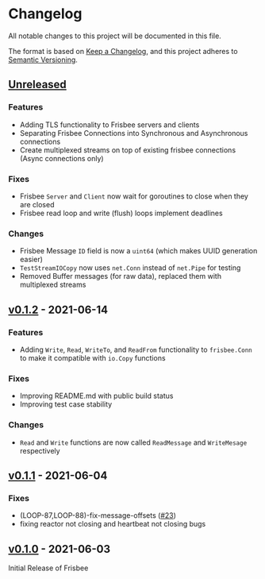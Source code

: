 # Changelog
All notable changes to this project will be documented in this file.

The format is based on [Keep a Changelog](https://keepachangelog.com/en/1.0.0/),
and this project adheres to [Semantic Versioning](https://semver.org/spec/v2.0.0.html).

## [Unreleased]
### Features
- Adding TLS functionality to Frisbee servers and clients
- Separating Frisbee Connections into Synchronous and Asynchronous connections
- Create multiplexed streams on top of existing frisbee connections (Async connections only)

### Fixes
- Frisbee `Server` and `Client` now wait for goroutines to close when they are closed
- Frisbee read loop and write (flush) loops implement deadlines

### Changes
- Frisbee Message `ID` field is now a `uint64` (which makes UUID generation easier)
- `TestStreamIOCopy` now uses `net.Conn` instead of `net.Pipe` for testing
- Removed Buffer messages (for raw data), replaced them with multiplexed streams

## [v0.1.2] - 2021-06-14
### Features
- Adding `Write`, `Read`, `WriteTo`, and `ReadFrom` functionality to `frisbee.Conn` to make it compatible with `io.Copy` 
functions

### Fixes
- Improving README.md with public build status
- Improving test case stability

### Changes
- `Read` and `Write` functions are now called `ReadMessage` and `WriteMesage` respectively

## [v0.1.1] - 2021-06-04
### Fixes
- (LOOP-87,LOOP-88)-fix-message-offsets ([#23](https://github.com/Loophole-Labs/frisbee/issues/23))
- fixing reactor not closing and heartbeat not closing bugs

## [v0.1.0] - 2021-06-03
Initial Release of Frisbee

[Unreleased]: https://github.com/olivierlacan/keep-a-changelog/compare/v0.1.2...HEAD
[v0.1.2]: https://github.com/Loophole-Labs/frisbee/compare/v0.1.1...v0.1.2
[v0.1.1]: https://github.com/Loophole-Labs/frisbee/compare/v0.1.0...v0.1.1
[v0.1.0]: https://github.com/Loophole-Labs/frisbee/releases/tag/v0.1.0
